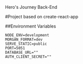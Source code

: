 Hero's Journey Back-End

#Project based on create-react-app</h2>


##Environment Variables
```
NODE_ENV=development
MORGAN_FORMAT=dev
SERVE_STATIC=public
PORT=5051
DATABASE_URL=""
AUTH_CLIENT_SECRET=""
```
